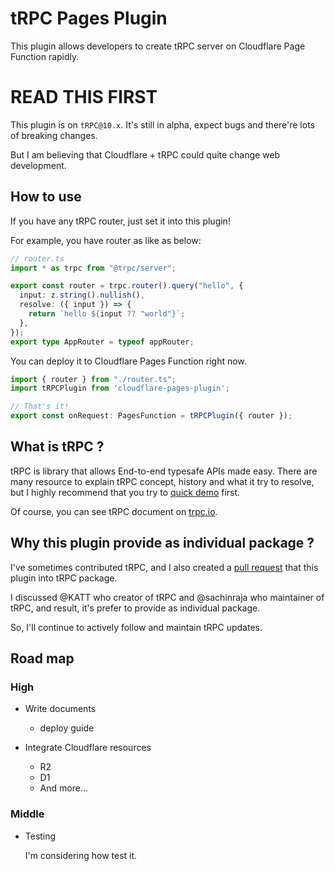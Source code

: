 # tRPC Pages Plugin

This plugin allows developers to create tRPC server on Cloudflare Page Function rapidly.

# READ THIS FIRST

This plugin is on `tRPC@10.x`. It's still in alpha, expect bugs and there're lots of breaking changes.

But I am believing that Cloudflare + tRPC could quite change web development.

## How to use

If you have any tRPC router, just set it into this plugin!

For example, you have router as like as below:

```ts
// router.ts
import * as trpc from "@trpc/server";

export const router = trpc.router().query("hello", {
  input: z.string().nullish(),
  resolve: ({ input }) => {
    return `hello ${input ?? "world"}`;
  },
});
export type AppRouter = typeof appRouter;
```

You can deploy it to Cloudflare Pages Function right now.

```ts
import { router } from "./router.ts";
import tRPCPlugin from 'cloudflare-pages-plugin';

// That's it!
export const onRequest: PagesFunction = tRPCPlugin({ router });
```

## What is tRPC ?

tRPC is library that allows End-to-end typesafe APIs made easy. There are many resource to explain tRPC concept, history and what it try to resolve, but I highly recommend that you try to [quick demo](https://sat0shi.dev/posts/trpc-hands-on) first.

Of course, you can see tRPC document on [trpc.io](https://trpc.io/).

## Why this plugin provide as individual package ?

I've sometimes contributed tRPC, and I also created a [pull request](https://github.com/trpc/trpc/pull/1882) that this plugin into tRPC package.

I discussed @KATT who creator of tRPC and @sachinraja who maintainer of tRPC, and result, it's prefer to provide as individual package.

So, I'll continue to actively follow and maintain tRPC updates.

## Road map

### High

- Write documents

    - deploy guide

- Integrate Cloudflare resources

    - R2
    - D1
    - And more...

### Middle

- Testing

  I'm considering how test it.
